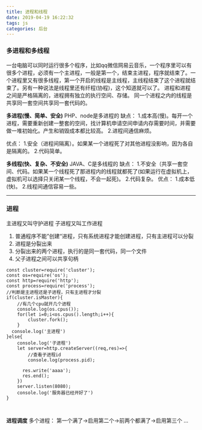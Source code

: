 ```yaml
---
title: 进程和线程
date: 2019-04-19 16:22:32
tags: js
categories: 后台
---
```

### 多进程和多线程
一台电脑可以同时运行很多个程序，比如qq微信网易云音乐，一个程序里可以有很多个进程，必须有一个主进程，一般是第一个，结束主进程，程序就结束了。一个进程里又有很多线程，第一个开启的线程是主线程，主线程结束了这个进程就结束了。另有一种说法是线程里还有纤程(协程)，这个知道就可以了。
进程和进程之间是严格隔离的，进程拥有独立的执行空间、存储。
同一个进程之内的线程是共享同一套空间共享同一套代码的。

**多进程(慢、简单、安全)**
PHP、node是多进程的
缺点：
1.成本高(慢)。每开一个进程，需要重新创建一整套的空间，找计算机申请空间申请内存需要时间，并需要做一堆初始化。产生和销毁成本都比较高。
2.进程间通信麻烦。

优点：
1.安全（进程间隔离）。如果某一个进程死了对其他进程没影响，因为各自是隔离的。
2.代码简单。

**多线程(快、复杂、不安全)**
JAVA、C是多线程的
缺点：
1.不安全（共享一套空间、代码。如果某一个线程死了那进程内的线程就都死了(如果运行在虚拟机上，虚拟机可以选择只关闭某一个线程，不会一起死)。
2.代码复杂。
优点：
1.成本低(快)。
2.线程间通信容易一些。

---

### 进程
主进程又叫守护进程
子进程又叫工作进程
1. 普通程序不能”创建“进程，只有系统进程才能创建进程，只有主进程可以分裂
2. 进程是分裂出来
3. 分裂出来的两个进程，执行的是同一套代码，同一个文件
4. 父子进程之间可以共享句柄

```
const cluster=require('cluster');
const os=require('os');
const http=require('http');
const process=require('process');
//判断是主进程还是子进程，只有主进程才分裂
if(cluster.isMaster){
    //有几个cpu就开几个进程
    console.log(os.cpus());
    for(let i=0;i<os.cpus().length;i++){
        cluster.fork();
    }
  console.log('主进程')
}else{
    console.log('子进程')
    let server=http.createServer((req,res)=>{
        //查看子进程id
        console.log(process.pid);

      res.write('aaaa');
      res.end();
    })
    server.listen(8080);
    console.log('服务器已经开好了')
}

 
```

**进程调度**
多个进程：
第一个满了->启用第二个->前两个都满了->启用第三个  ...
